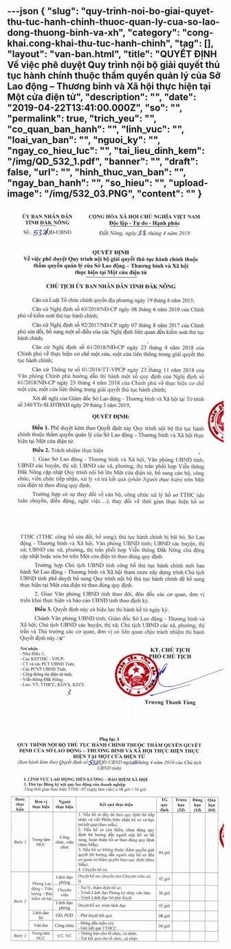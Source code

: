 ---json
{
    "slug": "quy-trinh-noi-bo-giai-quyet-thu-tuc-hanh-chinh-thuoc-quan-ly-cua-so-lao-dong-thuong-binh-va-xh",
    "category": "cong-khai.cong-khai-thu-tuc-hanh-chinh",
    "tag": [],
    "layout": "van-ban.html",
    "title": "QUYẾT ĐỊNH Về việc phê duyệt Quy trình nội bộ giải quyết thủ tục hành chính thuộc  thẩm quyền quản lý của Sở Lao động – Thương binh và Xã hội  thực hiện tại Một cửa điện tử",
    "description": "",
    "date": "2019-04-22T13:41:00.000Z",
    "so": "",
    "permalink": true,
    "trich_yeu": "",
    "co_quan_ban_hanh": "",
    "linh_vuc": "",
    "loai_van_ban": "",
    "nguoi_ky": "",
    "ngay_co_hieu_luc": "",
    "tai_lieu_dinh_kem": "/img/QD_532_1.pdf",
    "banner": "",
    "draft": false,
    "url": "",
    "hinh_thuc_van_ban": "",
    "ngay_ban_hanh": "",
    "so_hieu": "",
    "upload-image": "/img/532_03.PNG",
    "__content__": ""
}
---
<p><img alt="" src="/img/532_01.PNG" /></p>

<p><img alt="" src="/img/532_02.PNG" /></p>

<p><img alt="" src="/img/532_03.PNG" /></p>
